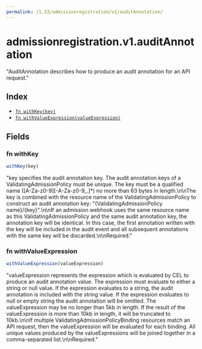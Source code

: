 ```yaml
---
permalink: /1.33/admissionregistration/v1/auditAnnotation/
---
```


# admissionregistration.v1.auditAnnotation

"AuditAnnotation describes how to produce an audit annotation for an API request."

## Index

* [`fn withKey(key)`](#fn-withkey)
* [`fn withValueExpression(valueExpression)`](#fn-withvalueexpression)

## Fields

### fn withKey

```ts
withKey(key)
```

"key specifies the audit annotation key. The audit annotation keys of a ValidatingAdmissionPolicy must be unique. The key must be a qualified name ([A-Za-z0-9][-A-Za-z0-9_.]*) no more than 63 bytes in length.\n\nThe key is combined with the resource name of the ValidatingAdmissionPolicy to construct an audit annotation key: \"{ValidatingAdmissionPolicy name}/{key}\".\n\nIf an admission webhook uses the same resource name as this ValidatingAdmissionPolicy and the same audit annotation key, the annotation key will be identical. In this case, the first annotation written with the key will be included in the audit event and all subsequent annotations with the same key will be discarded.\n\nRequired."

### fn withValueExpression

```ts
withValueExpression(valueExpression)
```

"valueExpression represents the expression which is evaluated by CEL to produce an audit annotation value. The expression must evaluate to either a string or null value. If the expression evaluates to a string, the audit annotation is included with the string value. If the expression evaluates to null or empty string the audit annotation will be omitted. The valueExpression may be no longer than 5kb in length. If the result of the valueExpression is more than 10kb in length, it will be truncated to 10kb.\n\nIf multiple ValidatingAdmissionPolicyBinding resources match an API request, then the valueExpression will be evaluated for each binding. All unique values produced by the valueExpressions will be joined together in a comma-separated list.\n\nRequired."